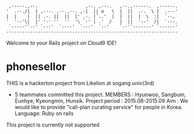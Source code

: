 
     ,-----.,--.                  ,--. ,---.   ,--.,------.  ,------.
    '  .--./|  | ,---. ,--.,--. ,-|  || o   \  |  ||  .-.  \ |  .---'
    |  |    |  || .-. ||  ||  |' .-. |`..'  |  |  ||  |  \  :|  `--, 
    '  '--'\|  |' '-' ''  ''  '\ `-' | .'  /   |  ||  '--'  /|  `---.
     `-----'`--' `---'  `----'  `---'  `--'    `--'`-------' `------'
    ----------------------------------------------------------------- 


Welcome to your Rails project on Cloud9 IDE!

# phonesellor
THIS is a hackerton project from Likelion at sogang univ(3rd) 
- 5 teammates committed this project.
MEMBERS : Hyunwoo, Sangbum, Eunhye, Kyeongmin, Hunsik.
Project period : 2015.08-2015.09
Aim : We would like to provide "call-plan curating service" for people in Korea.
Language: Ruby on rails


This project is currently not supported
